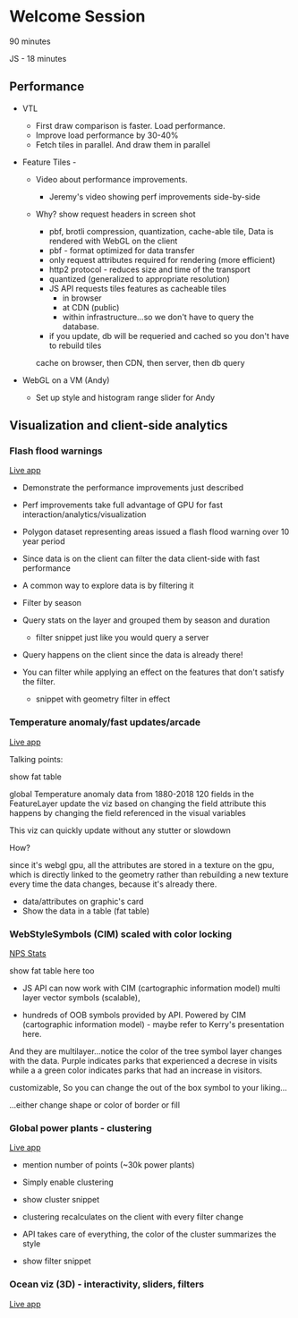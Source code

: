 # Welcome Session

90 minutes

JS - 18 minutes

## Performance

- VTL
  - First draw comparison is faster. Load performance.
  - Improve load performance by 30-40%
  - Fetch tiles in parallel. And draw them in parallel
- Feature Tiles -
  - Video about performance improvements.
    - Jeremy's video showing perf improvements side-by-side
  - Why? show request headers in screen shot
    - pbf, brotli compression, quantization, cache-able tile, Data is rendered with WebGL on the client
    - pbf - format optimized for data transfer
    - only request attributes required for rendering (more efficient)
    - http2 protocol - reduces size and time of the transport
    - quantized (generalized to appropriate resolution)
    - JS API requests tiles features as cacheable tiles
      - in browser
      - at CDN (public)
      - within infrastructure...so we don't have to query the database.
    - if you update, db will be requeried and cached so you don't have to rebuild tiles

    cache on browser, then CDN, then server, then db query

- WebGL on a VM (Andy)
  - Set up style and histogram range slider for Andy

## Visualization and client-side analytics

### Flash flood warnings

[Live app](http://localhost/conferences/ds-2019/plenary/flash-flood-warnings/)

- Demonstrate the performance improvements just described
- Perf improvements take full advantage of GPU for fast interaction/analytics/visualization
- Polygon dataset representing areas issued a flash flood warning over 10 year period
- Since data is on the client can filter the data client-side with fast performance

- A common way to explore data is by filtering it

- Filter by season
- Query stats on the layer and grouped them by season and duration
  - filter snippet just like you would query a server
- Query happens on the client since the data is already there!

- You can filter while applying an effect on the features that don't satisfy the filter.
  - snippet with geometry filter in effect

### Temperature anomaly/fast updates/arcade

[Live app](https://developers.arcgis.com/javascript/latest/sample-code/visualization-update-data/index.html)

Talking points:

show fat table

global Temperature anomaly data from 1880-2018
120 fields in the FeatureLayer
update the viz based on changing the field attribute
this happens by changing the field referenced in the visual variables

This viz can quickly update without any stutter or slowdown

How?

since it's webgl gpu, all the attributes are stored in a texture on the gpu, which is directly linked to the geometry rather than rebuilding a new texture every time the data changes, because it's already there.

- data/attributes on graphic's card
- Show the data in a table (fat table)

### WebStyleSymbols (CIM) scaled with color locking

[NPS Stats](https://localhost/conferences/fed-2020/presentations/welcome/demos/cim.html)

show fat table here too

- JS API can now work with CIM (cartographic information model)
multi layer vector symbols (scalable),

- hundreds of OOB symbols provided by API.
Powered by CIM (cartographic information model) - maybe refer to Kerry's presentation here.

And they are multilayer...notice the color of the tree symbol layer changes with the data.
Purple indicates parks that experienced a decrese in visits while a a green color indicates parks that had an increase in visitors.

customizable, So you can change the out of the box symbol to your liking...

...either change shape or color of border or fill

### Global power plants - clustering

[Live app](https://developers.arcgis.com/javascript/latest/sample-code/featurereduction-cluster-filter-slider/live/index.html)

- mention number of points (~30k power plants)
- Simply enable clustering
- show cluster snippet

- clustering recalculates on the client with every filter change
- API takes care of everything, the color of the cluster summarizes the style
- show filter snippet

### Ocean viz (3D) - interactivity, sliders, filters

[Live app](http://localhost/esri-ts-samples/visualization/emu/3d/)
